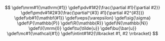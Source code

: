 <!-- Katex macros definitions -->
$$
    \gdef\mrm#1{\mathrm{#1}}
    \gdef\pdv#1#2{\frac{\partial #1}{\partial #2}}
    \gdef\pmdv#1#2#3{\frac{\partial^{#3} #1}{\partial #2^{#3}}}
    \gdef\vb#1{\mathbf{#1}}
    \gdef\veps{\varepsilon}
    \gdef\sig{\sigma}
    \gdef\P{\mathbb{P}}
    \gdef\R{\mathbb{R}}
    \gdef\N{\mathbb{N}}
    \gdef\I{\mrm{I}}
    \gdef\tu{\tilde{u}}
    \gdef\bu{\bar{u}}
    \gdef\mc#1{\mathcal{#1}}
    \gdef\intint#1#2{\llbracket #1, #2 \rrbracket}
$$
